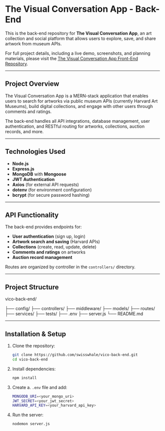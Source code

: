 # The Visual Conversation App - Back-End

This is the back-end repository for **The Visual Conversation App**, an art collection and social platform that allows users to explore, save, and share artwork from museum APIs.

For full project details, including a live demo, screenshots, and planning materials, please visit the [The Visual Conversation App Front-End Repository](https://github.com/swisswhale/vico-front-end).

---

## Project Overview

The Visual Conversation App is a MERN-stack application that enables users to search for artworks via public museum APIs (currently Harvard Art Museums), build digital collections, and engage with other users through comments and ratings.

The back-end handles all API integrations, database management, user authentication, and RESTful routing for artworks, collections, auction records, and more.

---

## Technologies Used

- **Node.js**
- **Express.js**
- **MongoDB** with **Mongoose**
- **JWT Authentication**
- **Axios** (for external API requests)
- **dotenv** (for environment configuration)
- **bcrypt** (for secure password hashing)

---

## API Functionality

The back-end provides endpoints for:

- **User authentication** (sign up, login)
- **Artwork search and saving** (Harvard APIs)
- **Collections** (create, read, update, delete)
- **Comments and ratings** on artworks
- **Auction record management**

Routes are organized by controller in the `controllers/` directory.

---

## Project Structure
vico-back-end/

├── config/
├── controllers/
├── middleware/
├── models/
├── routes/
├── services/
├── tests/
├── .env
├── server.js
└── README.md

---

## Installation & Setup

1. Clone the repository:
   ```bash
   git clone https://github.com/swisswhale/vico-back-end.git
   cd vico-back-end
   ```
2.	Install dependencies: 
    ```bash
    npm install
    ```

3.	Create a. `.env` file and add:<br/>
    ```bash
    MONGODB_URI=<your_mongo_uri>
    JWT_SECRET=<your_jwt_secret>
    HARVARD_API_KEY=<your_harvard_api_key>
    ```

4.	Run the server:
    ```bash
    nodemon server.js
    ```